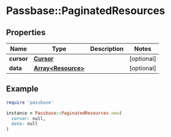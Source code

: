 # Passbase::PaginatedResources

## Properties

| Name | Type | Description | Notes |
| ---- | ---- | ----------- | ----- |
| **cursor** | [**Cursor**](Cursor.md) |  | [optional] |
| **data** | [**Array&lt;Resource&gt;**](Resource.md) |  | [optional] |

## Example

```ruby
require 'passbase'

instance = Passbase::PaginatedResources.new(
  cursor: null,
  data: null
)
```

